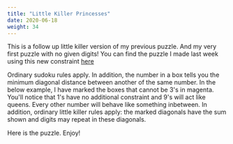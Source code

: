 ```yaml
---
title: "Little Killer Princesses"
date: 2020-06-18
weight: 34
---
```


<p>This is a follow up little killer version of my previous puzzle. And my very first puzzle with no given digits! You can find the puzzle I made last week using this new constraint <a href="https://logic-masters.de/Raetselportal/Raetsel/zeigen.php?id=0003MN">here</a> </p>
<p>Ordinary sudoku rules apply. In addition, the number in a box tells you the minimum diagonal distance between another of the same number. In the below example, I have marked the boxes that cannot be 3's in magenta. You'll notice that 1's have no additional constraint and 9's will act like queens. Every other number will behave like something inbetween.
In addition, ordinary little killer rules apply: the marked diagonals have the sum shown and digits may repeat in these diagonals.</p>

<p>Here is the puzzle. Enjoy!<p>
</p></p>